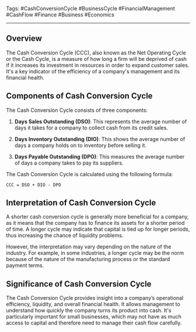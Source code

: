 Tags: #CashConversionCycle #BusinessCycle #FinancialManagement #CashFlow #Finance #Business #Economics

---

## Overview

The Cash Conversion Cycle (CCC), also known as the Net Operating Cycle or the Cash Cycle, is a measure of how long a firm will be deprived of cash if it increases its investment in resources in order to expand customer sales. It's a key indicator of the efficiency of a company's management and its financial health.

## Components of Cash Conversion Cycle

The Cash Conversion Cycle consists of three components:

1.  **Days Sales Outstanding (DSO)**: This represents the average number of days it takes for a company to collect cash from its credit sales.
    
2.  **Days Inventory Outstanding (DIO)**: This shows the average number of days a company holds on to inventory before selling it.
    
3.  **Days Payable Outstanding (DPO)**: This measures the average number of days a company takes to pay its suppliers.
    

The Cash Conversion Cycle is calculated using the following formula:

`CCC = DSO + DIO - DPO`

## Interpretation of Cash Conversion Cycle

A shorter cash conversion cycle is generally more beneficial for a company, as it means that the company has to finance its assets for a shorter period of time. A longer cycle may indicate that capital is tied up for longer periods, thus increasing the chance of liquidity problems.

However, the interpretation may vary depending on the nature of the industry. For example, in some industries, a longer cycle may be the norm because of the nature of the manufacturing process or the standard payment terms.

## Significance of Cash Conversion Cycle

The Cash Conversion Cycle provides insight into a company’s operational efficiency, liquidity, and overall financial health. It allows management to understand how quickly the company turns its product into cash. It's particularly important for small businesses, which may not have as much access to capital and therefore need to manage their cash flow carefully.